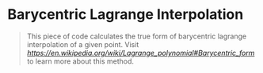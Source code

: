 # Barycentric Lagrange Interpolation
> This piece of code calculates the true form of barycentric lagrange interpolation of a given point. Visit *https://en.wikipedia.org/wiki/Lagrange_polynomial#Barycentric_form* to learn more about this method.
